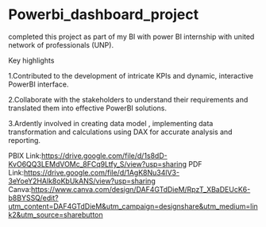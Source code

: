# Powerbi_dashboard_project

completed this project as part of my BI with power BI internship with united network of professionals (UNP).

Key highlights

1.Contributed to the development of intricate KPIs and dynamic, interactive PowerBI interface.

2.Collaborate with the stakeholders to understand their requirements and translated them into effective PowerBI solutions.

3.Ardently involved in creating data model , implementing data transformation and calculations using DAX for accurate analysis and reporting.

PBIX Link:https://drive.google.com/file/d/1s8dD-KvO6QQ3LEMdVOMc_8FCq9Ltfy_S/view?usp=sharing
PDF Link:https://drive.google.com/file/d/1AgK8Nu34lV3-3eYoeY2HAlk8oKbUkANS/view?usp=sharing
Canva:https://www.canva.com/design/DAF4GTdDieM/RpzT_XBaDEUcK6-b8BYSSQ/edit?utm_content=DAF4GTdDieM&utm_campaign=designshare&utm_medium=link2&utm_source=sharebutton
